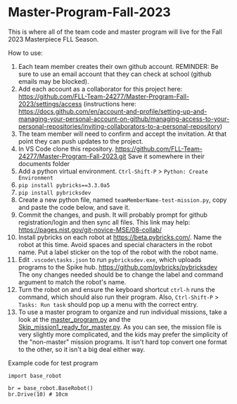# Master-Program-Fall-2023

This is where all of the team code and master program will live for the Fall 2023 Masterpiece FLL Season.

How to use:

1. Each team member creates their own github account. REMINDER: Be sure to use an email account that they can check at school (github emails may be blocked).
2. Add each account as a collaborator for this project here: https://github.com/FLL-Team-24277/Master-Program-Fall-2023/settings/access (instructions here: https://docs.github.com/en/account-and-profile/setting-up-and-managing-your-personal-account-on-github/managing-access-to-your-personal-repositories/inviting-collaborators-to-a-personal-repository)
3. The team member will need to confirm and accept the invitation. At that point they can push updates to the project.
4. In VS Code clone this repository. https://github.com/FLL-Team-24277/Master-Program-Fall-2023.git Save it somewhere in their documents folder
5. Add a python virtual environment. `Ctrl-Shift-P` > `Python: Create Environment`
6. `pip install pybricks==3.3.0a5`
7. `pip install pybricksdev`
8. Create a new python file, named `teamMemberName-test-mission.py`, copy and paste the code below, and save it.
9. Commit the changes, and push. It will probably prompt for github registration/login and then sync all files. This link may help: https://pages.nist.gov/git-novice-MSE/08-collab/
10. Install pybricks on each robot at https://beta.pybricks.com/. Name the robot at this time. Avoid spaces and special characters in the robot name. Put a label sticker on the top of the robot with the robot name.
11. Edit `.vscode\tasks.json` to run `pybricksdev.exe`, which uploads programs to the Spike hub. https://github.com/pybricks/pybricksdev The ony changes needed should be to change the label and command argument to match the robot's name.
12. Turn the robot on and ensure the keyboard shortcut `ctrl-h` runs the command, which should also run their program. Also, `Ctrl-Shift-P` > `Tasks: Run task` should pop up a menu with the correct entry.
13. To use a master program to organize and run individual missions, take a look at the [master_program.py]([url](https://github.com/FLL-Team-24277/Master-Program-Fall-2023/blob/main/Master%20Program.py)) and the [Skip_mission1_ready_for_master.py]([url](https://github.com/FLL-Team-24277/Master-Program-Fall-2023/blob/main/Skip_Mission1_ready_for_master.py)). As you can see, the mission file is very slightly more complicated, and the kids may prefer the simplicity of the "non-master" mission programs. It isn't hard top convert one format to the other, so it isn't a big deal either way.



Example code for test program

~~~
import base_robot

br = base_robot.BaseRobot()
br.Drive(10) # 10cm
~~~

